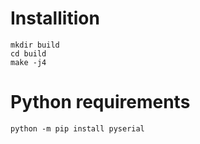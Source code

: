 # Installition
```
mkdir build
cd build
make -j4
```

# Python requirements
`python -m pip install pyserial`
